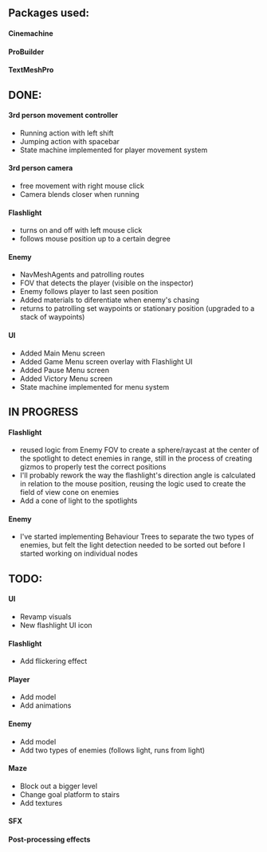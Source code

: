 ## Packages used:

#### Cinemachine
#### ProBuilder
#### TextMeshPro

## DONE:

#### 3rd person movement controller
- Running action with left shift
- Jumping action with spacebar
- State machine implemented for player movement system
#### 3rd person camera
- free movement with right mouse click
- Camera blends closer when running
#### Flashlight
- turns on and off with left mouse click
- follows mouse position up to a certain degree
#### Enemy 
- NavMeshAgents and patrolling routes
- FOV that detects the player (visible on the inspector)
- Enemy follows player to last seen position
- Added materials to diferentiate when enemy's chasing
- returns to patrolling set waypoints or stationary position (upgraded to a stack of waypoints)
#### UI
- Added Main Menu screen
- Added Game Menu screen overlay with Flashlight UI
- Added Pause Menu screen
- Added Victory Menu screen
- State machine implemented for menu system


## IN PROGRESS

#### Flashlight
- reused logic from Enemy FOV to create a sphere/raycast at the center of the spotlight 
to detect enemies in range, still in the process of creating gizmos to properly test the 
correct positions
- I'll probably rework the way the flashlight's direction angle is calculated in relation 
to the mouse position, reusing the logic used to create the field of view cone on enemies
- Add a cone of light to the spotlights
#### Enemy
- I've started implementing Behaviour Trees to separate the two types of enemies, 
but felt the light detection needed to be sorted out before I started working on individual nodes

## TODO:

#### UI
- Revamp visuals
- New flashlight UI icon
#### Flashlight
- Add flickering effect
#### Player
- Add model
- Add animations
#### Enemy
- Add model
- Add two types of enemies (follows light, runs from light)
#### Maze
- Block out a bigger level
- Change goal platform to stairs
- Add textures
#### SFX
#### Post-processing effects
